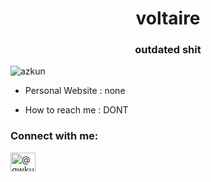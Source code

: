 <h1 align="center">voltaire</h1>
<h3 align="center">outdated shit</h3>

<p align="left"> <img src="https://komarev.com/ghpvc/?username=azkun&label=Profile%20views&color=0e75b6&style=flat" alt="azkun" /> </p>

-  Personal Website : none

-  How to reach me : DONT

<h3 align="left">Connect with me:</h3>
<p align="left">
<a href="https://twitter.com/qwkuns" target="blank"><img align="center" src="https://raw.githubusercontent.com/rahuldkjain/github-profile-readme-generator/master/src/images/icons/Social/twitter.svg" alt="@qwkuns" height="30" width="40" /></a>
</p>
